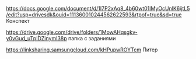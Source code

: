 https://docs.google.com/document/d/1I7P2xAq8_4b60wt01IMyOcUnlK6ijtL5/edit?usp=drivesdk&ouid=111360010244562622593&rtpof=true&sd=true
Конспект 

https://drive.google.com/drive/folders/1MowAHqsgkv-y0vGud_uTpIDZinymI38p папка с заданиями 

https://linksharing.samsungcloud.com/kHPupwROYTcm Питер 
